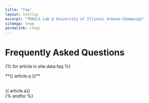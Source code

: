 ```yaml
---
title: "faq"
layout: textlay
excerpt: "TRAILS Lab @ University of Illinois Urbana-Champaign"
sitemap: true
permalink: /faq/
---
```


# Frequently Asked Questions

{% for article in site.data.faq %}
<div class="faq-item"><p class="faq-question">**{{ article.q }}**</p> <br> {{ article.a}}
</div>
{% endfor %}
